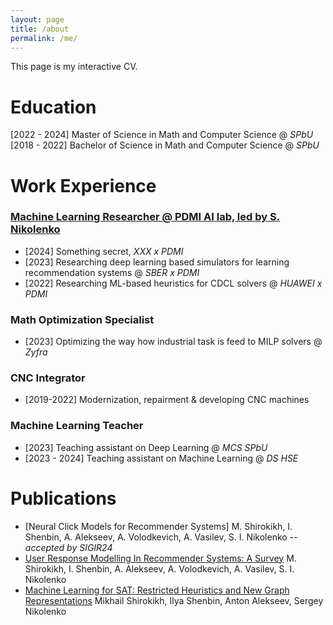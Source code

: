 ```yaml
---
layout: page
title: /about
permalink: /me/
---
```


This page is my interactive CV. 

# Education
[2022 - 2024] Master of Science in Math and Computer Science @ *SPbU*
[2018 - 2022] Bachelor of Science in Math and Computer Science @ *SPbU*

# Work Experience

### [Machine Learning Researcher @ PDMI AI lab, led by S. Nikolenko](https://ai.pdmi.ras.ru/)
* [2024] Something secret, *XXX x PDMI*
* [2023] Researching deep learning based simulators for learning recommendation systems @ *SBER x PDMI*
* [2022] Researching ML-based heuristics for CDCL solvers @ *HUAWEI x PDMI*

### Math Optimization Specialist
* [2023] Optimizing the way how industrial task is feed to MILP solvers @ *Zyfra*

### CNC Integrator
* [2019-2022] Modernization, repairment & developing CNC machines 

### Machine Learning Teacher
* [2023] Teaching assistant on Deep Learning @ *MCS SPbU*
* [2023 - 2024] Teaching assistant on Machine Learning @ *DS HSE*

# Publications
* [Neural Click Models for Recommender Systems] M. Shirokikh, I. Shenbin, A. Alekseev, A. Volodkevich, A. Vasilev, S. I. Nikolenko -- _accepted by SIGIR24_
* [User Response Modelling In Recommender Systems: A Survey](http://ftp.pdmi.ras.ru/pub/publicat/znsl/v530/p141.pdf) M. Shirokikh, I. Shenbin, A. Alekseev, A. Volodkevich, A. Vasilev, S. I. Nikolenko
* [Machine Learning for SAT: Restricted Heuristics and New Graph Representations](https://arxiv.org/abs/2307.09141) Mikhail Shirokikh, Ilya Shenbin, Anton Alekseev, Sergey Nikolenko

